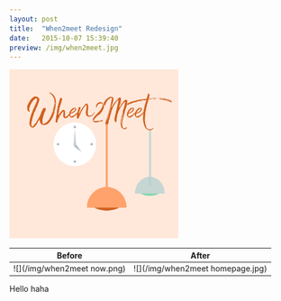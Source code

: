 ```yaml
---
layout: post
title:  "When2meet Redesign"
date:   2015-10-07 15:39:40
preview: /img/when2meet.jpg
---
```


<img src="/img/when2meet.jpg" alt="When2meet"
	title="A cute kitten" width="300" height="300" />

Before                      |  After
----------------------------|----------------------------
![](/img/when2meet now.png) |![](/img/when2meet homepage.jpg)

Hello
haha
